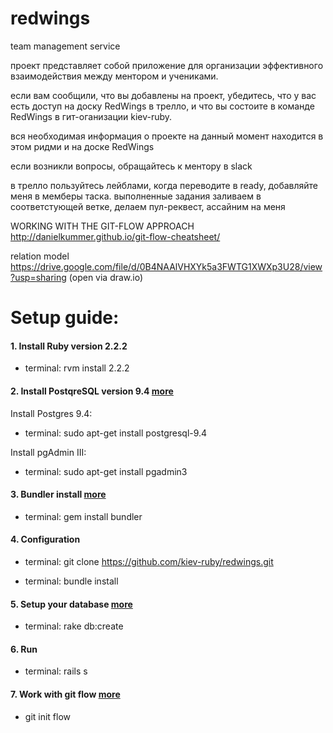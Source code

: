 # redwings
team management service

проект представляет собой приложение для организации эффективного взаимодействия между ментором и учениками.

если вам сообщили, что вы добавлены на проект, убедитесь, что у вас есть доступ на доску RedWings в трелло, и что вы состоите в команде RedWings в гит-оганизации kiev-ruby.

вся необходимая информация о проекте на данный момент находится в этом ридми и на доске RedWings

если возникли вопросы, обращайтесь к ментору в slack


в трелло пользуйтесь лейблами, когда переводите в ready, добавляйте меня в мемберы таска.
выполненные задания заливаем в соответстующей ветке, делаем пул-реквест, ассайним на меня

WORKING WITH THE GIT-FLOW APPROACH http://danielkummer.github.io/git-flow-cheatsheet/

relation model
https://drive.google.com/file/d/0B4NAAlVHXYk5a3FWTG1XWXp3U28/view?usp=sharing (open via draw.io)



# Setup guide:


#### 1. Install Ruby version 2.2.2

* terminal: rvm install 2.2.2  


#### 2. Install PostqreSQL version 9.4 [more](http://www.postgresql.org/download/linux/ubuntu/)

Install Postgres 9.4:

* terminal: sudo apt-get install postgresql-9.4

Install pgAdmin III:

* terminal: sudo apt-get install pgadmin3


#### 3. Bundler install [more](http://bundler.io)

* terminal: gem install bundler 

#### 4. Configuration

* terminal: git clone https://github.com/kiev-ruby/redwings.git 

* terminal: bundle install

#### 5. Setup your database [more](https://www.digitalocean.com/community/tutorials/how-to-setup-ruby-on-rails-with-postgres)

* terminal: rake db:create

#### 6. Run

* terminal: rails s 

#### 7. Work with git flow [more](http://danielkummer.github.io/git-flow-cheatsheet/)

* git init flow

